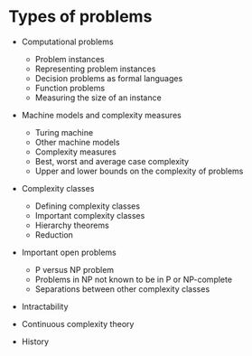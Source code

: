 # Types of problems

* Computational problems
  - Problem instances
  - Representing problem instances
  - Decision problems as formal languages
  - Function problems
  - Measuring the size of an instance

* Machine models and complexity measures
  - Turing machine
  - Other machine models
  - Complexity measures
  - Best, worst and average case complexity
  - Upper and lower bounds on the complexity of problems

* Complexity classes
  - Defining complexity classes
  - Important complexity classes
  - Hierarchy theorems
  - Reduction

* Important open problems
  - P versus NP problem
  - Problems in NP not known to be in P or NP-complete
  - Separations between other complexity classes

* Intractability
* Continuous complexity theory
* History
